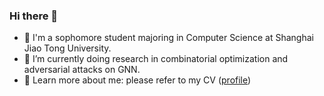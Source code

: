 ### Hi there 👋

- 👷 I'm a sophomore student majoring in Computer Science at Shanghai Jiao Tong University.
- 🌱 I’m currently doing research in combinatorial optimization and adversarial attacks on GNN.
- 💬 Learn more about me: please refer to my CV ([profile](https://github.com/Emiyalzn/emiyalzn/blob/main/LZN's%20CV.pdf))
